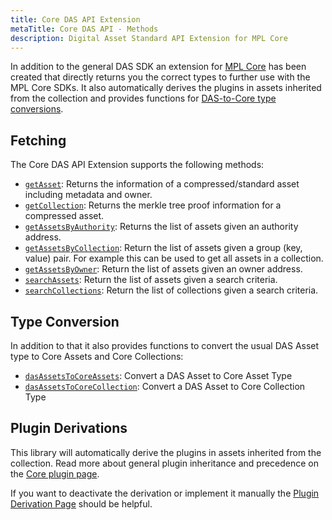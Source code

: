 ```yaml
---
title: Core DAS API Extension
metaTitle: Core DAS API - Methods
description: Digital Asset Standard API Extension for MPL Core
---
```


In addition to the general DAS SDK an extension for [MPL Core](/core) has been created that directly returns you the correct types to further use with the MPL Core SDKs. It also automatically derives the plugins in assets inherited from the collection and provides functions for [DAS-to-Core type conversions](/das-api/core-extension/convert-das-asset-to-core).  

## Fetching
The Core DAS API Extension supports the following methods:

- [`getAsset`](/das-api/core-extension/methods/get-asset): Returns the information of a compressed/standard asset including metadata and owner.
- [`getCollection`](/das-api/core-extension/methods/get-collection): Returns the merkle tree proof information for a compressed asset.
- [`getAssetsByAuthority`](/das-api/core-extension/methods/get-assets-by-authority): Returns the list of assets given an authority address.
- [`getAssetsByCollection`](/das-api/core-extension/methods/get-assets-by-collection): Return the list of assets given a group (key, value) pair. For example this can be used to get all assets in a collection.
- [`getAssetsByOwner`](/das-api/core-extension/methods/get-assets-by-owner): Return the list of assets given an owner address.
- [`searchAssets`](/das-api/core-extension/methods/search-assets): Return the list of assets given a search criteria.
- [`searchCollections`](/das-api/core-extension/methods/search-collections): Return the list of collections given a search criteria.

## Type Conversion
In addition to that it also provides functions to convert the usual DAS Asset type to Core Assets and Core Collections:
- [`dasAssetsToCoreAssets`](/das-api/core-extension/convert-das-asset-to-core#convert-to-asset-example): Convert a DAS Asset to Core Asset Type
- [`dasAssetsToCoreCollection`](/das-api/core-extension/convert-das-asset-to-core#convert-to-asset-example): Convert a DAS Asset to Core Collection Type

## Plugin Derivations

This library will automatically derive the plugins in assets inherited from the collection. Read more about general plugin inheritance and precedence on the [Core plugin page](/core/plugins).

If you want to deactivate the derivation or implement it manually the [Plugin Derivation Page](/das-api/core-extension/plugin-derivation) should be helpful.
